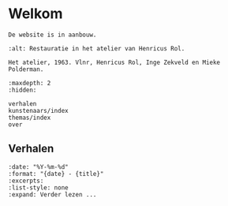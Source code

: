 
# Welkom

```{warning}
De website is in aanbouw.
```

```{figure} images/00036.bmp
:alt: Restauratie in het atelier van Henricus Rol.

Het atelier, 1963. Vlnr, Henricus Rol, Inge Zekveld en Mieke Polderman.
```

```{toctree}
:maxdepth: 2
:hidden:

verhalen
kunstenaars/index
themas/index
over
```

## Verhalen

```{postlist} 10
:date: "%Y-%m-%d"
:format: "{date} - {title}"
:excerpts:
:list-style: none
:expand: Verder lezen ...
```
